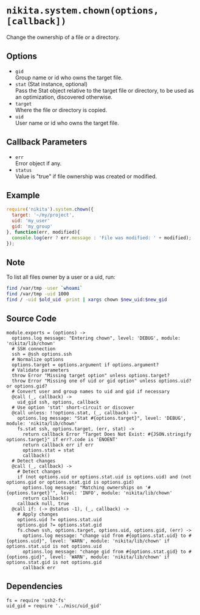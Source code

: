
# `nikita.system.chown(options, [callback])`

Change the ownership of a file or a directory.

## Options

* `gid`   
  Group name or id who owns the target file.   
* `stat` (Stat instance, optional)   
  Pass the Stat object relative to the target file or directory, to be
  used as an optimization, discovered otherwise.   
* `target`   
  Where the file or directory is copied.   
* `uid`   
  User name or id who owns the target file.   

## Callback Parameters

* `err`   
  Error object if any.   
* `status`   
  Value is "true" if file ownership was created or modified.   

## Example

```js
require('nikita').system.chown({
  target: '~/my/project',
  uid: 'my_user'
  gid: 'my_group'
}, function(err, modified){
  console.log(err ? err.message : 'File was modified: ' + modified);
});
```

## Note

To list all files owner by a user or a uid, run:

```bash
find /var/tmp -user `whoami`
find /var/tmp -uid 1000
find / -uid $old_uid -print | xargs chown $new_uid:$new_gid
```

## Source Code

    module.exports = (options) ->
      options.log message: "Entering chown", level: 'DEBUG', module: 'nikita/lib/chown'
      # SSH connection
      ssh = @ssh options.ssh
      # Normalize options
      options.target = options.argument if options.argument?
      # Validate parameters
      throw Error "Missing target option" unless options.target?
      throw Error "Missing one of uid or gid option" unless options.uid? or options.gid?
      # Convert user and group names to uid and gid if necessary
      @call (_, callback) ->
        uid_gid ssh, options, callback
      # Use option 'stat' short-circuit or discover
      @call unless: !!options.stat, (_, callback) ->
        options.log message: "Stat #{options.target}", level: 'DEBUG', module: 'nikita/lib/chown'
        fs.stat ssh, options.target, (err, stat) ->
          return callback Error "Target Does Not Exist: #{JSON.stringify options.target}" if err?.code is 'ENOENT'
          return callback err if err
          options.stat = stat
          callback()
      # Detect changes
      @call (_, callback) ->
        # Detect changes
        if (not options.uid or options.stat.uid is options.uid) and (not options.gid or options.stat.gid is options.gid)
          options.log message: "Matching ownerships on '#{options.target}'", level: 'INFO', module: 'nikita/lib/chown'
          return callback()
        callback null, true
      @call if: (-> @status -1), (_, callback) ->
        # Apply changes
        options.uid ?= options.stat.uid
        options.gid ?= options.stat.gid
        fs.chown ssh, options.target, options.uid, options.gid, (err) ->
          options.log message: "change uid from #{options.stat.uid} to #{options.uid}", level: 'WARN', module: 'nikita/lib/chown' if options.stat.uid is not options.uid
          options.log message: "change gid from #{options.stat.gid} to #{options.gid}", level: 'WARN', module: 'nikita/lib/chown' if options.stat.gid is not options.gid
          callback err

## Dependencies

    fs = require 'ssh2-fs'
    uid_gid = require '../misc/uid_gid'
